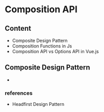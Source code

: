 # Composition API

## Content 
- Composite Design Pattern
- Composition Functions in Js
- Composition API vs Options API in Vue.js

## Composite Design Pattern 
- 
### references
- Headfirst Design Pattern